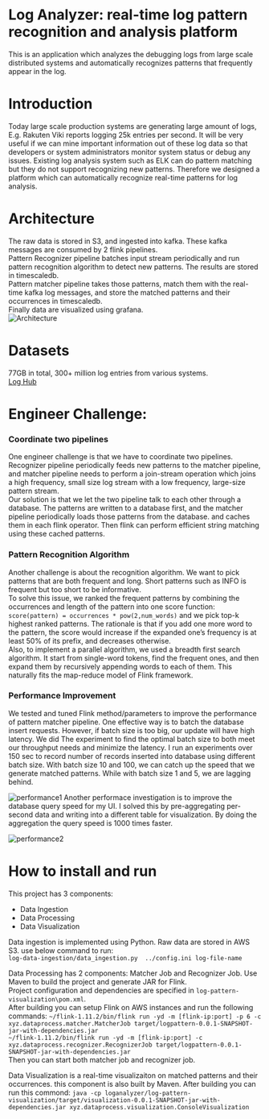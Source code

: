 # Log Analyzer: real-time log pattern recognition and analysis platform
This is an application which analyzes the debugging logs from large scale distributed systems and automatically recognizes patterns that frequently appear in the log.
 
 # Introduction
Today large scale production systems are generating large amount of logs, E.g. Rakuten Viki reports logging 25k entries per second. It will be very useful if we can mine important information out of these log data so that developers or system administrators monitor system status or debug any issues. Existing log analysis system such as ELK can do pattern matching but they do not support recognizing new patterns. Therefore we designed a platform which can automatically recognize real-time patterns for log analysis.

# Architecture
The raw data is stored in S3, and ingested into kafka. These kafka messages are consumed by 2 flink pipelines.  
Pattern Recognizer pipeline batches input stream periodically and run pattern recognition algorithm to detect new patterns. The results are stored in timescaledb.  
Pattern matcher pipeline takes those patterns, match them with the real-time kafka log messages, and store the matched patterns and their occurrences in timescaledb.  
Finally data are visualized using grafana.  
![Architecture](https://user-images.githubusercontent.com/68665596/95793926-8d003f80-0c9b-11eb-9d17-02ecfc7fd7be.png)


# Datasets
77GB in total, 300+ million log entries from various systems.  
[Log Hub](https://github.com/logpai/loghub) 

# Engineer Challenge:

### Coordinate two pipelines
One engineer challenge is that we have to coordinate two pipelines. Recognizer pipeline periodically feeds new patterns to the matcher pipeline, and matcher pipeline needs to perform a join-stream operation which joins a high frequency, small size log stream with a low frequency, large-size pattern stream.  
Our solution is that we let the two pipeline talk to each other through a database. The patterns are written to a database first, and the matcher pipeline periodically loads those patterns from the database. and caches them in each flink operator. Then flink can perform efficient string matching using these cached patterns.

### Pattern Recognition Algorithm
Another challenge is about the recognition algorithm. We want to pick patterns that are both frequent and long. Short patterns such as INFO is frequent but too short to be informative.  
To solve this issue, we ranked the frequent patterns by combining the occurrences and length of the pattern into one score function: `score(pattern) = occurrences * pow(2,num_words)`
and we pick top-k highest ranked patterns. The rationale is that if you add one more word to the pattern, the score would increase if the expanded one’s frequency is at least 50% of its prefix, and decreases otherwise.    
Also, to implement a parallel algorithm, we used a breadth first search algorithm. It start from single-word tokens, find the frequent ones, and then expand them by recursively appending words to each of them. This naturally fits the map-reduce model of Flink framework.

### Performance Improvement

We tested and tuned Flink method/parameters to improve the performance of pattern matcher pipeline.
One effective way is to batch the database insert requests. However, if batch size is too big, our update will have high latency. We did The experiment to find the optimal batch size to both meet our throughput needs and minimize the latency. I run an experiments over 150 sec to record number of records inserted into database using different batch size. With batch size 10 and 100, we can catch up the speed that we generate matched patterns. While with batch size 1 and 5, we are lagging behind.  

![performance1](https://user-images.githubusercontent.com/68665596/95795641-b3c07500-0c9f-11eb-8b18-561199ed7d1e.png)
Another performace investigation is to improve the database query speed for my UI. I solved this by pre-aggregating per-second data and writing into a different table for visualization. By doing the aggregation the query speed is 1000 times faster.  

![performance2](https://user-images.githubusercontent.com/68665596/95795566-8247a980-0c9f-11eb-91e4-bc9dad306259.png)

# How to install and run
This project has 3 components:  
* Data Ingestion
* Data Processing
* Data Visualization

Data ingestion is implemented using Python. Raw data are stored in AWS S3. use below command to run:  
`log-data-ingestion/data_ingestion.py  ../config.ini log-file-name`  

Data Processing has 2 components: Matcher Job and Recognizer Job. Use Maven to build the project and generate JAR for Flink.  
Project configuration and dependencies are specified in `log-pattern-visualization\pom.xml`.  
After building you can setup Flink on AWS instances and run the following commands:
`~/flink-1.11.2/bin/flink run -yd -m [flink-ip:port] -p 6 -c xyz.dataprocess.matcher.MatcherJob target/logpattern-0.0.1-SNAPSHOT-jar-with-dependencies.jar`  
`~/flink-1.11.2/bin/flink run -yd -m [flink-ip:port] -c xyz.dataprocess.recognizer.RecognizerJob target/logpattern-0.0.1-SNAPSHOT-jar-with-dependencies.jar`  
Then you can start both matcher job and recognizer job. 

Data Visualization is a real-time visualizaiton on matched patterns and their occurrences. this component is also built by Maven. 
After building you can run this commond: `java -cp loganalyzer/log-pattern-visualization/target/visualization-0.0.1-SNAPSHOT-jar-with-dependencies.jar xyz.dataprocess.visualization.ConsoleVisualization`  









